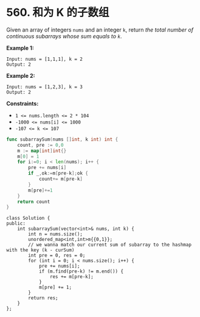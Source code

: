 # 560. 和为 K 的子数组

Given an array of integers `nums` and an integer `k`, return _the total number of continuous subarrays whose sum equals to `k`_.

**Example 1:**

```
Input: nums = [1,1,1], k = 2
Output: 2
```

**Example 2:**

```
Input: nums = [1,2,3], k = 3
Output: 2
```

**Constraints:**

* `1 <= nums.length <= 2 * 104`
* `-1000 <= nums[i] <= 1000`
* `-107 <= k <= 107`

```go
func subarraySum(nums []int, k int) int {
    count, pre := 0,0
    m := map[int]int{}
    m[0] = 1
    for i:=0; i < len(nums); i++ {
        pre += nums[i]
        if _,ok:=m[pre-k];ok {
            count+= m[pre-k]
        }
        m[pre]+=1
    }
    return count
}
```

```clike
class Solution {
public:
    int subarraySum(vector<int>& nums, int k) {
        int n = nums.size();
        unordered_map<int,int>m{{0,1}};
        // we wanna match our current sum of subarray to the hashmap with the key (k - curSum)
        int pre = 0, res = 0;
        for (int i = 0; i < nums.size(); i++) {
            pre += nums[i];
            if (m.find(pre-k) != m.end()) {
                res += m[pre-k];
            }
            m[pre] += 1;
        }
        return res;
    }
};
```

